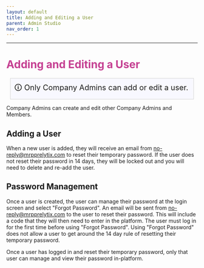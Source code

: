 ```yaml
---
layout: default
title: Adding and Editing a User
parent: Admin Studio
nav_order: 1
---
```

---

# <font color="#c54092">Adding and Editing a User</font>

<div style="background: ghostwhite; font-size: 20px; padding: 10px; border: 1px solid lightgray; margin: 10px;">
  &#x1F6C8; Only Company Admins can add or edit a user. </div>

Company Admins can create and edit other Company Admins and Members.

## Adding a User

When a new user is added, they will receive an email from no-reply@mrpprelytix.com to reset their temporary password. If the user does not reset their password in 14 days, they will be locked out and you will need to delete and re-add the user.

## Password Management

Once a user is created, the user can manage their password at the login screen and select "Forgot Password". An email will be sent from no-reply@mrpprelytix.com to the user to reset their password. This will include a code that they will then need to enter in the platform. The user must log in for the first time before using "Forgot Password". Using "Forgot Password" does not allow a user to get around the 14 day rule of resetting their temporary password. 

Once a user has logged in and reset their temporary password, only that user can manage and view their password in-platform.
